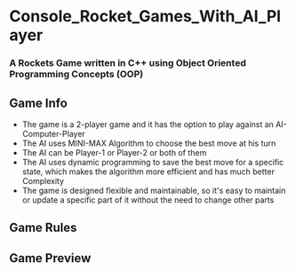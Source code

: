 # Console_Rocket_Games_With_AI_Player

 ### A Rockets Game written in C++ using Object Oriented Programming Concepts (OOP)
 
 ## Game Info
* The game is a 2-player game and it has the option to play against an AI-Computer-Player
* The AI uses MINI-MAX Algorithm to choose the best move at his turn 
* The AI can be Player-1 or Player-2 or both of them 
*  The AI uses dynamic programming to save the best move for a specific state, which makes the algorithm more efficient and has much better Complexity
* The game is designed flexible and maintainable, so it's easy to maintain or update a specific part of it without the need to change other parts

## Game Rules


## Game Preview
